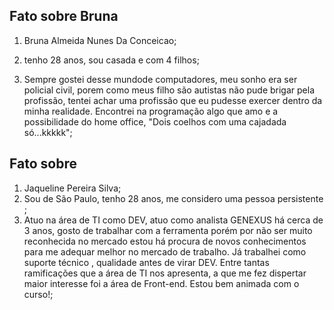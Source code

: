 
## Fato sobre Bruna

1. Bruna Almeida Nunes Da Conceicao;
2. tenho 28 anos, sou casada e com 4 filhos;

3. Sempre gostei desse mundode computadores, meu sonho era ser policial civil, porem como meus filho são autistas não pude brigar pela profissão, tentei achar uma profissão que eu pudesse exercer dentro da minha realidade. Encontrei na programação algo que amo e a possibilidade do home office, "Dois coelhos com uma cajadada só...kkkkk";


## Fato sobre <nome do dev>

1. Jaqueline Pereira Silva;
2. Sou de São Paulo, tenho 28 anos, me considero uma pessoa persistente ;
3. Atuo na área de TI como DEV, atuo como analista GENEXUS há cerca de 3 anos, gosto de trabalhar com a ferramenta porém por não ser muito reconhecida no mercado estou há procura de novos conhecimentos para me adequar melhor no mercado de trabalho. Já trabalhei como suporte técnico , qualidade antes de virar DEV. Entre tantas ramificações que a área de TI nos apresenta, a que me fez dispertar maior interesse foi a área de Front-end. Estou bem animada com o curso!;


